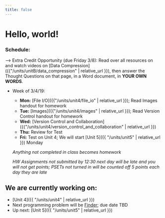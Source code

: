 ```yaml
---
title: false
---
```


# Hello, world!

### Schedule:

--> Extra Credit Opportunity (due Friday 3/8): Read over all resources on and watch videos on [Data Compression]({{"/units/unitB/data_compression" | relative_url }}), then answer the Thought Questions on that page, in a Word document, in **YOUR OWN WORDS**.

- Week of 3/4/19:
  - **Mon:** [File I/O]({{"/units/unit4/file_io" | relative_url }}); Read Images handout for homework
  - **Tue:** [Images]({{"/units/unit4/images" | relative_url }}); Read Version Control handout for homework
  - **Wed:** [Version Control and Collaboration]({{"/units/unit4/version_control_and_collaboration" | relative_url }})
  - **Thu:** Review for Test
  - **Fri:** Test on Unit 4; We will start [Unit 5]({{ "/units/unit5" | relative_url }}) Monday

  *Anything not completed in class becomes homework*

  *HW Assignments not submitted by 12:30 next day will be late and you will not get points; PSETs not turned in will be counted off 5 points each day they are late*


## We are currently working on:
* [Unit 4]({{ "/units/unit4" | relative_url }})
* Next programming problem will be [Finder](https://docs.cs50.net/2018/ap/problems/finder/finder.html); due date TBD
* Up next: [Unit 5]({{ "/units/unit5" | relative_url }})


<!--
This is CS50 AP, Harvard University's introduction to the intellectual enterprises of computer science and the art of programming for students in high school, which satisfies the College Board's new AP CS Principles curriculum framework.
-->
<!--
<iframe src="https://www.youtube.com/embed/tZxLMIk_SaY?playlist=GAB6Gm7pTTA"></iframe>
-->
